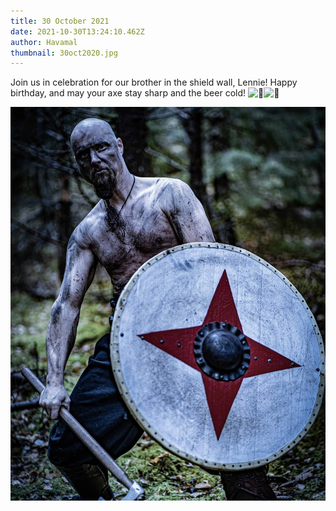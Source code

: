 ```yaml
---
title: 30 October 2021
date: 2021-10-30T13:24:10.462Z
author: Havamal
thumbnail: 30oct2020.jpg
---
```

Join us in celebration for our brother in the shield wall, Lennie! Happy birthday, and may your axe stay sharp and the beer cold! ![🍻](https://static.xx.fbcdn.net/images/emoji.php/v9/t96/1/16/1f37b.png)![🍻](https://static.xx.fbcdn.net/images/emoji.php/v9/t96/1/16/1f37b.png)

![](30oct2020.jpg)